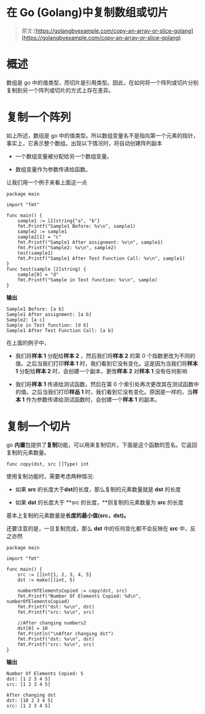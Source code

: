 # 在 Go (Golang)中复制数组或切片

> 原文:[https://golangbyexample.com/copy-an-array-or-slice-golang](https://golangbyexample.com/copy-an-array-or-slice-golang)

# **概述**

数组是 go 中的值类型，而切片是引用类型。因此，在如何将一个阵列或切片分别复制到另一个阵列或切片的方式上存在差异。

# **复制一个阵列**

如上所述，数组是 go 中的值类型。所以数组变量名不是指向第一个元素的指针，事实上，它表示整个数组。出现以下情况时，将自动创建阵列副本

*   一个数组变量被分配给另一个数组变量。

*   数组变量作为参数传递给函数。

让我们用一个例子来看上面这一点

```
package main

import "fmt"

func main() {
	sample1 := [2]string{"a", "b"}
	fmt.Printf("Sample1 Before: %v\n", sample1)
	sample2 := sample1
	sample2[1] = "c"
	fmt.Printf("Sample1 After assignment: %v\n", sample1)
	fmt.Printf("Sample2: %v\n", sample2)
	test(sample1)
	fmt.Printf("Sample1 After Test Function Call: %v\n", sample1)
}
func test(sample [2]string) {
	sample[0] = "d"
	fmt.Printf("Sample in Test function: %v\n", sample)
}
```

**输出**

```
Sample1 Before: [a b]
Sample1 After assignment: [a b]
Sample2: [a c]
Sample in Test function: [d b]
Sample1 After Test Function Call: [a b]
```

在上面的例子中，

*   我们将**样本 1** 分配给**样本 2** ，然后我们将**样本 2** 的第 0 个指数更改为不同的值。之后当我们打印**样本 1** 时，我们看到它没有变化。这是因为当我们将**样本 1** 分配给**样本 2** 时，会创建一个副本，更改**样本 2** 对**样本 1** 没有任何影响

*   我们将**样本 1** 传递给测试函数，然后在第 0 个索引处再次更改其在测试函数中的值。之后当我们打印**样品 1** 时，我们看到它没有变化。原因是一样的，当**样本 1** 作为参数传递给测试函数时，会创建一个**样本 1** 的副本。

# **复制一个切片**

go **内置**包提供了**复制**功能，可以用来复制切片。下面是这个函数的签名。它返回复制的元素数量。

```
func copy(dst, src []Type) int
```

使用复制功能时，需要考虑两种情况:

*   如果 **src** 的长度大于**dst**的长度，那么复制的元素数量就是 **dst** 的长度

*   如果 **dst** 的长度大于 **src 的长度，**则复制的元素数量为 **src** 的长度

基本上复制的元素数量是**长度的最小值(src，dst)。**

还要注意的是，一旦复制完成，那么 **dst** 中的任何变化都不会反映在 **src** 中，反之亦然

```
package main

import "fmt"

func main() {
    src := []int{1, 2, 3, 4, 5}
    dst := make([]int, 5)

    numberOfElementsCopied := copy(dst, src)
    fmt.Printf("Number Of Elements Copied: %d\n", numberOfElementsCopied)
    fmt.Printf("dst: %v\n", dst)
    fmt.Printf("src: %v\n", src)

    //After changing numbers2
    dst[0] = 10
    fmt.Println("\nAfter changing dst")
    fmt.Printf("dst: %v\n", dst)
    fmt.Printf("src: %v\n", src)
}
```

**输出**

```
Number Of Elements Copied: 5
dst: [1 2 3 4 5]
src: [1 2 3 4 5]

After changing dst
dst: [10 2 3 4 5]
src: [1 2 3 4 5]
```